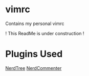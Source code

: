 # vimrc
Contains my personal vimrc

! This ReadMe is under construction !

# Plugins Used

[NerdTree](https://github.com/preservim/nerdtree)
[NerdCommenter](https://github.com/preservim/nerdcommenter)
